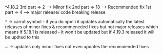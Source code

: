 ^4.18.2
3rd part => 2 --> Minor fix
2nd part => 18 --> Recommended fix
1st part => 4  --> major release/ code breaking release

^ -> carrot symbol - if you do npm i it updates automatically the latest releases of minor fixes & recommeneded fixes but not major releases which means if 5.18.1 is released - it won't be updated but if 4.19.3 released it will be updted to this

~ -> updates only minor fixes not even updates the recommended fixes
